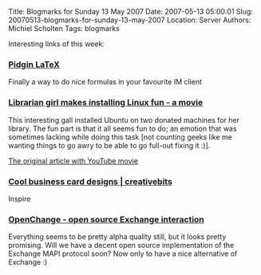 Title: Blogmarks for Sunday 13 May 2007
Date: 2007-05-13 05:00:01
Slug: 20070513-blogmarks-for-sunday-13-may-2007
Location: Server
Authors: Michiel Scholten
Tags: blogmarks

<p>Interesting links of this week:</p>
<h3><a href="http://tapas.affenbande.org/wordpress/?page_id=70">Pidgin LaTeX</a></h3>
<p>Finally a way to do nice formulas in your favourite IM client</p>
<h3><a href="http://www.jessamyn.com/journal/2007/05/weird-little-radar-blip.html">Librarian girl makes installing Linux fun - a movie</a></h3>
<p>This interesting gall installed Ubuntu on two donated machines for her library. The fun part is that it all seems fun to do; an emotion that was sometimes lacking while doing this task [not counting geeks like me wanting things to go awry to be able to go full-out fixing it :)].</p>

<p><a href="http://www.librarian.net/stax/2042/do-you-ubuntu/">The original article with YouTube movie</a></p>
<h3><a href="http://creativebits.org/cool_business_card_designs">Cool business card designs | creativebits</a></h3>
<p>Inspire</p>
<h3><a href="http://www.openchange.org/">OpenChange - open source Exchange interaction</a></h3>
<p>Everything seems to be pretty alpha quality still, but it looks pretty promising. Will we have a decent open source implementation of the Exchange MAPI protocol soon? Now only to have a nice alternative of Exchange :)</p>
